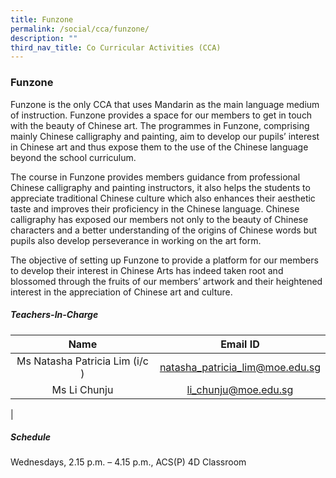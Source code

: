 ```yaml
---
title: Funzone
permalink: /social/cca/funzone/
description: ""
third_nav_title: Co Curricular Activities (CCA)
---
```

### **Funzone**

Funzone is the only CCA that uses Mandarin as the main language medium of instruction. Funzone provides a space for our members to get in touch with the beauty of Chinese art. The programmes in Funzone, comprising mainly Chinese calligraphy and painting, aim to develop our pupils’ interest in Chinese art and thus expose them to the use of the Chinese language beyond the school curriculum.

The course in Funzone provides members guidance from professional Chinese calligraphy and painting instructors, it also helps the students to appreciate traditional Chinese culture which also enhances their aesthetic taste and improves their proficiency in the Chinese language. Chinese calligraphy has exposed our members not only to the beauty of Chinese characters and a better understanding of the origins of Chinese words but pupils also develop perseverance in working on the art form.

The objective of setting up Funzone to provide a platform for our members to develop their interest in Chinese Arts has indeed taken root and blossomed through the fruits of our members’ artwork and their heightened interest in the appreciation of Chinese art and culture.

##### **Teachers-In-Charge**

| Name | Email ID |
|:---:|:---:|
| Ms Natasha Patricia Lim (i/c ) | [natasha_patricia_lim@moe.edu.sg](mailto:natasha_patricia_lim@moe.edu.sg) |
| Ms Li Chunju | [li_chunju@moe.edu.sg](mailto:li_chunju@moe.edu.sg) |
|

##### **Schedule**
Wednesdays, 2.15 p.m. – 4.15 p.m., ACS(P) 4D Classroom